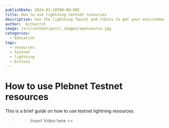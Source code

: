 ```yaml
---
publishDate: 2024-03-18T00:00:00Z
title: How to use lightning testnet resources
description: Use the lightning faucet and lnbits to get your environment ready for building on lightning.
author:  bitkarrot
image: /src/content/post/_images/opensource.jpg
categories:
  - Education
tags:
  - resources
  - testnet
  - lightning
  - bitcoin
---
```


# How to use Plebnet Testnet resources

This is a brief guide on how to use testnet lightning resources. 

>> Insert Video here <<